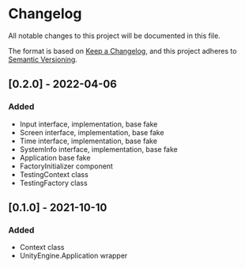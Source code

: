 # Changelog
All notable changes to this project will be documented in this file.

The format is based on [Keep a Changelog](https://keepachangelog.com/en/1.0.0/),
and this project adheres to [Semantic Versioning](https://semver.org/spec/v2.0.0.html).

## [0.2.0] - 2022-04-06
### Added
- Input interface, implementation, base fake
- Screen interface, implementation, base fake 
- Time interface, implementation, base fake
- SystemInfo interface, implementation, base fake
- Application base fake
- FactoryInitializer component
- TestingContext class
- TestingFactory class


## [0.1.0] - 2021-10-10
### Added
- Context class
- UnityEngine.Application wrapper